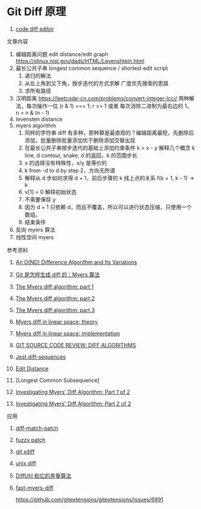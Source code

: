 # Git Diff 原理

1. [code diff editor](https://fed.taobao.org/blog/taofed/do71ct/how-to-display-git-diff/?spm=taofed.blogs.blog-list.4.18be5ac8oJK4PP)

文章内容

1. 编辑距离问题 edit distance/edit graph
   https://xlinux.nist.gov/dads/HTML/Levenshtein.html
1. 最长公共子串 longest common sequence / shortest edit script
   1. 递归的解法
   1. 从左上角到又下角，按步迭代的方式求解 广度优先搜索的思路
   1. 求所有路径
1. 汉明距离 https://leetcode-cn.com/problems/convert-integer-lcci/
   两种解法，每次操作一位 (r & 1) === 1; r >> 1
   或者 每次消除二进制为最右边的 1， n = n & (n - 1)
1. levensten distance
1. myers algorithm
   1. 同样的字符串 diff 有多种，那种算是最直观的？编辑距离最短，先删除后添加，批量删除批量添加优于删除添加交替出现
   1. 在最长公共子串按步迭代的基础上添加约束条件 k = x - y 解释几个概念 k line, d contour, snake, d 的返回，k 的范围步长
   1. x 的选择没有特殊性，x/y 是等价的
   1. k from -d to d by step 2，方向无所谓
   1. 解释从 d 步如何求得 d + 1，前后步骤的 k 线上点的关系 f(k + 1, k - 1) -> k
   1. v[1] = 0 解释初始状态
   1. 不需要保存 y
   1. 因为 d + 1 只依赖 d，而且不覆盖，所以可以进行状态压缩，只使用一个数组。
   1. 结束条件
1. 反向 myers 算法
1. 线性空间 myers

参考资料

1. [An O(ND) Difference Algorithm and Its Variations](http://www.xmailserver.org/diff2.pdf)
1. [Git 是怎样生成 diff 的：Myers 算法](https://cjting.me/2017/05/13/how-git-generate-diff/)
1. [The Myers diff algorithm: part 1](https://blog.jcoglan.com/2017/02/12/the-myers-diff-algorithm-part-1/)
1. [The Myers diff algorithm: part 2](https://blog.jcoglan.com/2017/02/15/the-myers-diff-algorithm-part-2/)
1. [The Myers diff algorithm: part 3](https://blog.jcoglan.com/2017/02/17/the-myers-diff-algorithm-part-3/)
1. [Myers diff in linear space: theory](https://blog.jcoglan.com/2017/03/22/myers-diff-in-linear-space-theory/)
1. [Myers diff in linear space: implementation](https://blog.jcoglan.com/2017/04/25/myers-diff-in-linear-space-implementation/)
1. [GIT SOURCE CODE REVIEW: DIFF ALGORITHMS](https://fabiensanglard.net/git_code_review/diff.php)
1. [Jest diff-sequences](https://github.com/facebook/jest/tree/main/packages/diff-sequences)
1. [Edit Distance](https://leetcode-cn.com/problems/edit-distance/)
1. [Longest Common Subsequence]

1. [Investigating Myers' Diff Algorithm: Part 1 of 2](https://www.codeproject.com/Articles/42279/Investigating-Myers-diff-algorithm-Part-1-of-2)
1. [Investigating Myers' Diff Algorithm: Part 2 of 2](https://www.codeproject.com/Articles/42280/Investigating-Myers-Diff-Algorithm-Part-2-of-2)

应用

1. [diff-match-patch](https://github.com/google/diff-match-patch)
1. [fuzzy patch](https://neil.fraser.name/writing/patch/)
1. [git xdiff](https://github.com/git/git/blob/b06d3643105c8758ed019125a4399cb7efdcce2c/xdiff/xdiffi.c#L347)
1. [unix diff](https://github.com/Distrotech/diffutils/blob/9e70e1ce7aaeff0f9c428d1abc9821589ea054f1/src/analyze.c#L559)
1. [DiffUtil 和它的差量算法](https://cloud.tencent.com/developer/article/1781661?from=article.detail.1724029)
1. [fast-myers-diff](https://www.npmjs.com/package/fast-myers-diff)

   https://github.com/gitextensions/gitextensions/issues/6991
